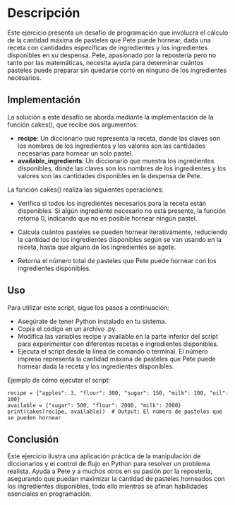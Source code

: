 # Descripción

Este ejercicio presenta un desafío de programación que involucra el cálculo de la cantidad máxima de pasteles que Pete puede hornear, dada una receta con cantidades específicas de ingredientes y los ingredientes disponibles en su despensa. Pete, apasionado por la repostería pero no tanto por las matemáticas, necesita ayuda para determinar cuántos pasteles puede preparar sin quedarse corto en ninguno de los ingredientes necesarios.

## Implementación

La solución a este desafío se aborda mediante la implementación de la función cakes(), que recibe dos argumentos:

* **recipe**: Un diccionario que representa la receta, donde las claves son los nombres de los ingredientes y los valores son las cantidades necesarias para hornear un solo pastel.
* **available_ingredients**: Un diccionario que muestra los ingredientes disponibles, donde las claves son los nombres de los ingredientes y los valores son las cantidades disponibles en la despensa de Pete.

La función cakes() realiza las siguientes operaciones:

* Verifica si todos los ingredientes necesarios para la receta están disponibles. Si algún ingrediente necesario no está presente, la función retorna 0, indicando que no es posible hornear ningún pastel.

* Calcula cuántos pasteles se pueden hornear iterativamente, reduciendo la cantidad de los ingredientes disponibles según se van usando en la receta, hasta que alguno de los ingredientes se agote.

* Retorna el número total de pasteles que Pete puede hornear con los ingredientes disponibles.

## Uso

Para utilizar este script, sigue los pasos a continuación:

* Asegúrate de tener Python instalado en tu sistema.
* Copia el código en un archivo .py.
* Modifica las variables recipe y available en la parte inferior del script para experimentar con diferentes recetas e ingredientes disponibles.
* Ejecuta el script desde la línea de comando o terminal. El número impreso representa la cantidad máxima de pasteles que Pete puede hornear dada la receta y los ingredientes disponibles.

Ejemplo de cómo ejecutar el script:

```
recipe = {"apples": 3, "flour": 300, "sugar": 150, "milk": 100, "oil": 100}
available = {"sugar": 500, "flour": 2000, "milk": 2000}
print(cakes(recipe, available))  # Output: El número de pasteles que se pueden hornear
```

## Conclusión

Este ejercicio ilustra una aplicación práctica de la manipulación de diccionarios y el control de flujo en Python para resolver un problema realista. Ayuda a Pete y a muchos otros en su pasión por la repostería, asegurando que puedan maximizar la cantidad de pasteles horneados con los ingredientes disponibles, todo ello mientras se afinan habilidades esenciales en programación.
